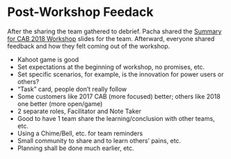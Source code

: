 # Post-Workshop Feedack

After the sharing the team gathered to debrief. Pacha shared the [Summary for CAB 2018 Workshop] slides for the team. Afterward, everyone shared feedback and how they felt coming out of the workshop.

* Kahoot game is good
* Set expectations at the beginning of workshop, no promises, etc.
* Set specific scenarios, for example, is the innovation for power users or others?
* “Task” card, people don’t really follow
* Some customers like 2017 CAB (more focused) better; others like 2018 one better (more open/game)
* 2 separate roles, Facilitator and Note Taker
* Good to have 1 team share the learning/conclusion with other teams, etc.
* Using a Chime/Bell, etc. for team reminders
* Small community to share and to learn others’ pains, etc.
* Planning shall be done much earlier, etc.

[Summary for CAB 2018 Workshop]: https://dsgithub.trendmicro.com/michaellan/CAB-2018/blob/master/6-Post-Workshop/Summary%20for%202018%20CAB%20Workshop.pdf
